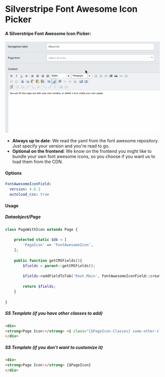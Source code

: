 Silverstripe Font Awesome Icon Picker
====================================

#### A Silverstripe Font Awesome Icon Picker:
![Screenshot](/snapshot.gif?raw=true)

* **Always up to date**: We read the yaml from the font awesome repository. Just specify your version and you're read to go.
* **Optional on the frontend**: We know on the frontend you might like to bundle your own font awesome icons, so you choose if you want us to load them from the CDN.

#### Options

```yml
FontAwesomeIconField:
  version: 4.6.3
  autoload_css: true
````

#### Usage
##### Dataobject/Page
```php
class PageWithIcon extends Page {

    protected static $db = [
        'PageIcon' => 'FontAwesomeIcon',
    ];
    
    public function getCMSFields(){
        $fields = parent::getCMSFields();
        
        $fields->addFieldToTab('Root.Main', FontAwesomeIconField::create('PageIcon', 'Icon'));
        
        return $fields;
    }

} 

````
##### SS Template (if you have other classes to add)
```html
<div>
<strong>Page Icon:</strong> <i class="{$PageIcon.Classes} some-other-class"></i>
</div>
````

##### SS Template (if you don't want to customize it)
```html
<div>
<strong>Page Icon:</strong> {$PageIcon}
</div>
````
